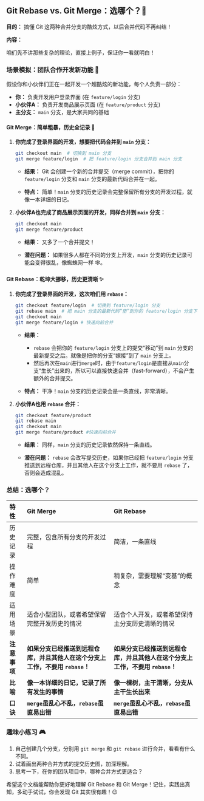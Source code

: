 ## Git Rebase vs. Git Merge：选哪个？🤔 

**目的：** 搞懂 Git 这两种合并分支的酷炫方式，以后合并代码不再纠结！

**内容：**

咱们先不讲那些复杂的理论，直接上例子，保证你一看就明白！

### 场景模拟：团队合作开发新功能 🚀

假设你和小伙伴们正在一起开发一个超酷炫的新功能，每个人负责一部分：

*   **你：** 负责开发用户登录界面 (在 `feature/login` 分支)
*   **小伙伴A：** 负责开发商品展示页面 (在 `feature/product` 分支)
*   **主分支：** `main` 分支，是大家共同的基础

#### Git Merge：简单粗暴，历史全记录 📖

1.  **你完成了登录界面的开发，想要把代码合并到 `main` 分支：**

    ```bash
    git checkout main  # 切换到 main 分支
    git merge feature/login  # 把 feature/login 分支合并到 main 分支
    ```

    *   **结果：** Git 会创建一个新的合并提交（merge commit），把你的 `feature/login` 分支和 `main` 分支的最新代码合并在一起。

    *   **特点：** 简单！`main` 分支的历史记录会完整保留所有分支的开发过程，就像一本详细的日记。

2.  **小伙伴A也完成了商品展示页面的开发，同样合并到 `main` 分支：**

    ```bash
    git checkout main
    git merge feature/product
    ```

    *   **结果：** 又多了一个合并提交！

    *   **潜在问题：** 如果很多人都在不同的分支上开发，`main` 分支的历史记录可能会变得很乱，像蜘蛛网一样 🕸️。

#### Git Rebase：乾坤大挪移，历史更清晰 ✨

1.  **你完成了登录界面的开发，这次咱们用 `rebase`：**

    ```bash
    git checkout feature/login  # 切换到 feature/login 分支
    git rebase main  # 把 main 分支的最新代码“垫”到你的 feature/login 分支下面
    git checkout main
    git merge feature/login # 快速向前合并
    ```

    *   **结果：** 
        *   `rebase` 会把你的 `feature/login` 分支上的提交“移动”到 `main` 分支的最新提交之后。就像是把你的分支“嫁接”到了 `main` 分支上。
        *   然后再次在`main`进行`merge`时，由于`feature/login`是直接从`main`分支“生长”出来的，所以可以直接快速合并（fast-forward），不会产生额外的合并提交。

    *   **特点：** 干净！`main` 分支的历史记录会是一条直线，非常清晰。

2.  **小伙伴A也用 `rebase` 合并：**

    ```bash
    git checkout feature/product
    git rebase main
    git checkout main
    git merge feature/product #快速向前合并
    ```

    *   **结果：** 同样，`main` 分支的历史记录依然保持一条直线。

    *   **潜在问题：** `rebase` 会改写提交历史，如果你已经把 `feature/login` 分支推送到远程仓库，并且其他人在这个分支上工作，就不要用 `rebase` 了，否则会造成混乱。

### 总结：选哪个？

| 特性         | Git Merge                                                                                             | Git Rebase                                                                                                                  |
| :----------- | :---------------------------------------------------------------------------------------------------- | :------------------------------------------------------------------------------------------------------------------------ |
| 历史记录     | 完整，包含所有分支的开发过程                                                                                    | 简洁，一条直线                                                                                                                |
| 操作难度     | 简单                                                                                                 | 稍复杂，需要理解“变基”的概念                                                                                                          |
| 适用场景     | 适合小型团队，或者希望保留完整开发历史的情况                                                                            | 适合个人开发，或者希望保持主分支历史清晰的情况                                                                                              |
| **注意事项** | **如果分支已经推送到远程仓库，并且其他人在这个分支上工作，不要用 `rebase`！**                                                | **如果分支已经推送到远程仓库，并且其他人在这个分支上工作，不要用 `rebase`！**                                                                |
| **比喻**   | **像一本详细的日记，记录了所有发生的事情**                                                                           | **像一棵树，主干清晰，分支从主干生长出来**                                                                                                |
| **口诀**   | **`merge`虽乱心不乱，`rebase`虽直易出错**                                                                     | **`merge`虽乱心不乱，`rebase`虽直易出错**                                                                                  |

### 趣味小练习 🎮

1.  自己创建几个分支，分别用 `git merge` 和 `git rebase` 进行合并，看看有什么不同。
2.  试着画出两种合并方式的提交历史图，加深理解。
3.  思考一下，在你的团队项目中，哪种合并方式更适合？

希望这个文档能帮助你更好地理解 Git Rebase 和 Git Merge！记住，实践出真知，多动手试试，你会发现 Git 其实很有趣！😉
